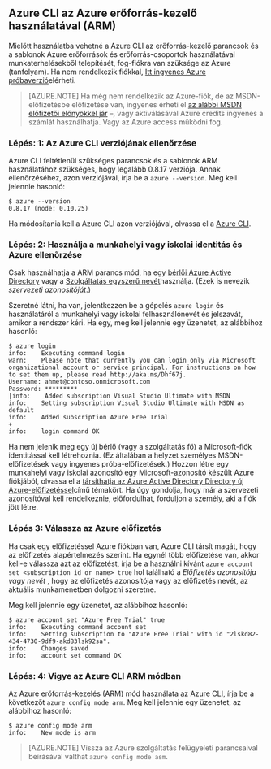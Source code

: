 <properties services="virtual-machines" title="Using Azure CLI with Azure Resource Manager" authors="squillace" solutions="" manager="timlt" editor="tysonn" />

<tags
   ms.service="virtual-machine"
   ms.devlang="na"
   ms.topic="article"
   ms.tgt_pltfrm="linux"
   ms.workload="infrastructure"
   ms.date="04/13/2015"
   ms.author="rasquill" />

## <a name="using-azure-cli-with-azure-resource-manager-arm"></a>Azure CLI az Azure erőforrás-kezelő használatával (ARM)

Mielőtt használatba vehetné a Azure CLI az erőforrás-kezelő parancsok és a sablonok Azure erőforrások és erőforrás-csoportok használatával munkaterhelésekből telepítését, fog-fiókra van szüksége az Azure (tanfolyam). Ha nem rendelkezik fiókkal, [Itt ingyenes Azure próbaverzió](https://azure.microsoft.com/pricing/free-trial/)elérheti.

> [AZURE.NOTE] Ha még nem rendelkezik az Azure-fiók, de az MSDN-előfizetésbe előfizetése van, ingyenes érheti el [az alábbi MSDN előfizetői előnyökkel jár](https://azure.microsoft.com/pricing/member-offers/msdn-benefits-details/) –, vagy aktiválásával Azure credits ingyenes a számlát használhatja. Vagy az Azure access működni fog.

### <a name="step-1-verify-the-azure-cli-version"></a>Lépés: 1: Az Azure CLI verziójának ellenőrzése

Azure CLI feltétlenül szükséges parancsok és a sablonok ARM használatához szükséges, hogy legalább 0.8.17 verziója. Annak ellenőrzéséhez, azon verziójával, írja be a `azure --version`. Meg kell jelennie hasonló:

    $ azure --version
    0.8.17 (node: 0.10.25)

Ha módosítania kell a Azure CLI azon verziójával, olvassa el a [Azure CLI](https://github.com/Azure/azure-xplat-cli).

### <a name="step-2-verify-you-are-using-a-work-or-school-identity-with-azure"></a>Lépés: 2: Használja a munkahelyi vagy iskolai identitás és Azure ellenőrzése

Csak használhatja a ARM parancs mód, ha egy [bérlői Azure Active Directory](https://msdn.microsoft.com/library/azure/jj573650.aspx#BKMK_WhatIsAnAzureADTenant) vagy a [Szolgáltatás egyszerű nevét](https://msdn.microsoft.com/library/azure/dn132633.aspx)használja. (Ezek is nevezik *szervezeti azonosítóját*.)

Szeretné látni, ha van, jelentkezzen be a gépelés `azure login` és használatáról a munkahelyi vagy iskolai felhasználónevét és jelszavát, amikor a rendszer kéri. Ha egy, meg kell jelennie egy üzenetet, az alábbihoz hasonló:

    $ azure login
    info:    Executing command login
    warn:    Please note that currently you can login only via Microsoft organizational account or service principal. For instructions on how to set them up, please read http://aka.ms/Dhf67j.
    Username: ahmet@contoso.onmicrosoft.com
    Password: *********
  	|info:    Added subscription Visual Studio Ultimate with MSDN
    info:    Setting subscription Visual Studio Ultimate with MSDN as default
    info:    Added subscription Azure Free Trial
    +
    info:    login command OK

Ha nem jelenik meg egy új bérlő (vagy a szolgáltatás fő) a Microsoft-fiók identitással kell létrehoznia. (Ez általában a helyzet személyes MSDN-előfizetések vagy ingyenes próba-előfizetések.) Hozzon létre egy munkahelyi vagy iskolai azonosító egy Microsoft-azonosító készült Azure fiókjából, olvassa el a [társíthatja az Azure Active Directory Directory új Azure-előfizetéssel](https://msdn.microsoft.com/library/azure/jj573650.aspx#BKMK_WhatIsAnAzureADTenant)című témakört. Ha úgy gondolja, hogy már a szervezeti azonosítóval kell rendelkeznie, előfordulhat, forduljon a személy, aki a fiók jött létre.

### <a name="step-3-choose-your-azure-subscription"></a>Lépés 3: Válassza az Azure előfizetés

Ha csak egy előfizetéssel Azure fiókban van, Azure CLI társít magát, hogy az előfizetés alapértelmezés szerint. Ha egynél több előfizetése van, akkor kell-e válassza azt az előfizetést, írja be a használni kívánt `azure account set <subscription id or name> true` hol található a _Előfizetés azonosítója vagy nevét_ , hogy az előfizetés azonosítója vagy az előfizetés nevét, az aktuális munkamenetben dolgozni szeretne.

Meg kell jelennie egy üzenetet, az alábbihoz hasonló:

    $ azure account set "Azure Free Trial" true
    info:    Executing command account set
    info:    Setting subscription to "Azure Free Trial" with id "2lskd82-434-4730-9df9-akd83lsk92sa".
    info:    Changes saved
    info:    account set command OK

### <a name="step-4-place-your-azure-cli-in-the-arm-mode"></a>Lépés: 4: Vigye az Azure CLI ARM módban

Az Azure erőforrás-kezelés (ARM) mód használata az Azure CLI, írja be a következőt `azure config mode arm`. Meg kell jelennie egy üzenetet, az alábbihoz hasonló:

    $ azure config mode arm
    info:    New mode is arm

> [AZURE.NOTE] Vissza az Azure szolgáltatás felügyeleti parancsaival beírásával válthat `azure config mode asm`.
